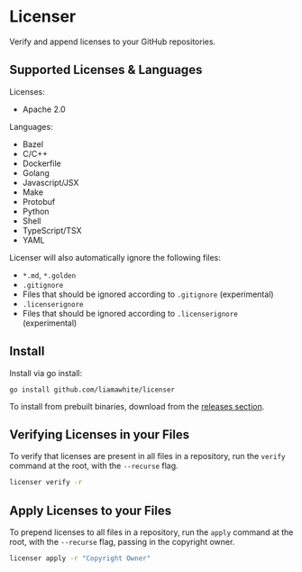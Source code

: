 # Licenser

Verify and append licenses to your GitHub repositories.

## Supported Licenses & Languages

Licenses:

- Apache 2.0

Languages:

- Bazel
- C/C++
- Dockerfile
- Golang
- Javascript/JSX
- Make
- Protobuf
- Python
- Shell
- TypeScript/TSX
- YAML

Licenser will also automatically ignore the following files:

- `*.md`, `*.golden`
- `.gitignore`
- Files that should be ignored according to `.gitignore` (experimental)
- `.licenserignore`
- Files that should be ignored according to `.licenserignore` (experimental)

## Install

Install via go install:

```
go install github.com/liamawhite/licenser
```

To install from prebuilt binaries, download from the [releases section](https://github.com/liamawhite/licenser/releases).

## Verifying Licenses in your Files

To verify that licenses are present in all files in a repository, run the `verify` command at the root, with the `--recurse` flag.

```sh
licenser verify -r
```

## Apply Licenses to your Files

To prepend licenses to all files in a repository, run the `apply` command at the root, with the `--recurse` flag, passing in the copyright owner.

```sh
licenser apply -r "Copyright Owner"
```

